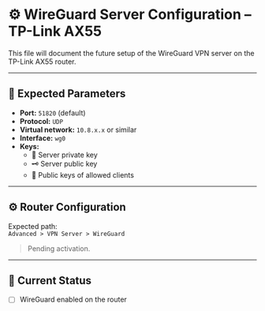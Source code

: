 # ⚙️ WireGuard Server Configuration – TP-Link AX55

This file will document the future setup of the WireGuard VPN server on the TP-Link AX55 router.

---

## 🔧 Expected Parameters

- **Port:** `51820` (default)  
- **Protocol:** `UDP`  
- **Virtual network:** `10.8.x.x` or similar  
- **Interface:** `wg0`  
- **Keys:**  
  - 🔐 Server private key  
  - 🗝️ Server public key  
  - 🧾 Public keys of allowed clients

---

## ⚙️ Router Configuration

Expected path:  
`Advanced > VPN Server > WireGuard`

> Pending activation.

---

## 📌 Current Status

- [ ] WireGuard enabled on the router

